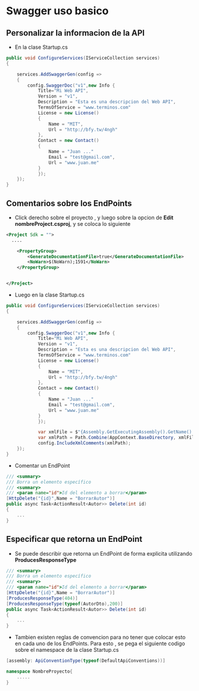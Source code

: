 # Swagger uso basico 

## Personalizar la informacion de la API

- En la clase Startup.cs

```csharp
public void ConfigureServices(IServiceCollection services)
{

    services.AddSwaggerGen(config =>
    {
        config.SwaggerDoc("v1",new Info {
            Title="Mi Web API", 
            Version = "v1",
            Description = "Esta es una descripcion del Web API",
            TermsOfService = "www.terminos.com"
            License = new License()
            {
                Name = "MIT",
                Url = "http://bfy.tw/4ngh"
            },
            Contact = new Contact()
            {
                Name = "Juan ..."
                Email = "test@gmail.com",
                Url = "www.juan.me"
            }
            });
    });
}
```

## Comentarios sobre los EndPoints

- Click derecho sobre el proyecto , y luego sobre la opcion de <strong>Edit nombreProject.csproj</strong>, y se coloca lo siguiente 

``` xml
<Project Sdk = "">
  ....

    <PropertyGroup>
        <GenerateDocumentationFile>true</GenerateDocumentationFile>
        <NoWarn>$(NoWarn);1591</NoWarn>
    </PropertyGroup>


</Project> 

``` 

- Luego en la clase Startup.cs 

```csharp
public void ConfigureServices(IServiceCollection services)
{

    services.AddSwaggerGen(config =>
    {
        config.SwaggerDoc("v1",new Info {
            Title="Mi Web API", 
            Version = "v1",
            Description = "Esta es una descripcion del Web API",
            TermsOfService = "www.terminos.com"
            License = new License()
            {
                Name = "MIT",
                Url = "http://bfy.tw/4ngh"
            },
            Contact = new Contact()
            {
                Name = "Juan ..."
                Email = "test@gmail.com",
                Url = "www.juan.me"
            }
            });

            var xmlFile = $"{Assembly.GetExecutingAssembly().GetName().Name}.xml";
            var xmlPath = Path.Combine(AppContext.BaseDirectory, xmlFile);
            config.IncludeXmlComments(xmlPath);
    });
}
```


- Comentar un EndPoint

```csharp
/// <summary>
/// Borra un elemento específico
/// <summary>
/// <param name="id">Id del elemento a borrar</param>
[HttpDelete("{id}",Name = "BorrarAutor")]
public async Task<ActionResult<Autor>> Delete(int id)
{
    ...
}
```


## Especificar que retorna un EndPoint

- Se puede describir que retorna un EndPoint de forma explicita
utilizando <strong>ProducesResponseType</strong>

```csharp
/// <summary>
/// Borra un elemento específico
/// <summary>
/// <param name="id">Id del elemento a borrar</param>
[HttpDelete("{id}",Name = "BorrarAutor")]
[ProducesResponseType(404)]
[ProducesResponseType(typeof(AutorDto),200)]
public async Task<ActionResult<Autor>> Delete(int id)
{
    ...
}
```

- Tambien existen reglas de convencion para no tener que colocar
esto en cada uno de los EndPoints. Para esto , se pega el siguiente codigo sobre el namespace de la clase Startup.cs

```csharp
[assembly: ApiConventionType(typeof(DefaultApiConventions))]

namespace NombreProyecto{
    .....
}
```